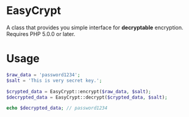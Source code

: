 EasyCrypt
=========

A class that provides you simple interface for **decryptable** encryption.  
Requires PHP 5.0.0 or later.

Usage
=====

```php
$raw_data = 'password1234';
$salt = 'This is very secret key.';

$crypted_data = EasyCrypt::encrypt($raw_data, $salt);
$decrypted_data = EasyCrypt::decrypt($crypted_data, $salt);

echo $decrypted_data; // password1234
```
